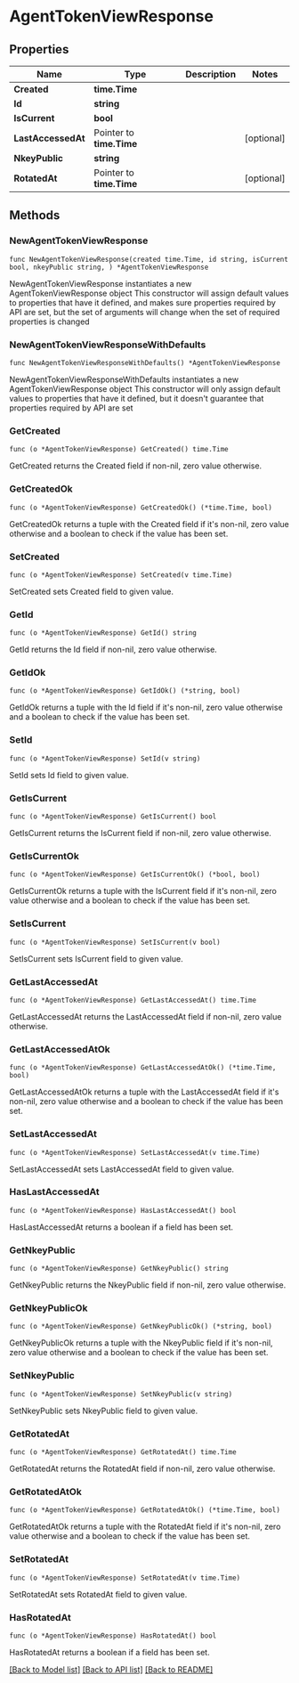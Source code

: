 # AgentTokenViewResponse

## Properties

Name | Type | Description | Notes
------------ | ------------- | ------------- | -------------
**Created** | **time.Time** |  | 
**Id** | **string** |  | 
**IsCurrent** | **bool** |  | 
**LastAccessedAt** | Pointer to **time.Time** |  | [optional] 
**NkeyPublic** | **string** |  | 
**RotatedAt** | Pointer to **time.Time** |  | [optional] 

## Methods

### NewAgentTokenViewResponse

`func NewAgentTokenViewResponse(created time.Time, id string, isCurrent bool, nkeyPublic string, ) *AgentTokenViewResponse`

NewAgentTokenViewResponse instantiates a new AgentTokenViewResponse object
This constructor will assign default values to properties that have it defined,
and makes sure properties required by API are set, but the set of arguments
will change when the set of required properties is changed

### NewAgentTokenViewResponseWithDefaults

`func NewAgentTokenViewResponseWithDefaults() *AgentTokenViewResponse`

NewAgentTokenViewResponseWithDefaults instantiates a new AgentTokenViewResponse object
This constructor will only assign default values to properties that have it defined,
but it doesn't guarantee that properties required by API are set

### GetCreated

`func (o *AgentTokenViewResponse) GetCreated() time.Time`

GetCreated returns the Created field if non-nil, zero value otherwise.

### GetCreatedOk

`func (o *AgentTokenViewResponse) GetCreatedOk() (*time.Time, bool)`

GetCreatedOk returns a tuple with the Created field if it's non-nil, zero value otherwise
and a boolean to check if the value has been set.

### SetCreated

`func (o *AgentTokenViewResponse) SetCreated(v time.Time)`

SetCreated sets Created field to given value.


### GetId

`func (o *AgentTokenViewResponse) GetId() string`

GetId returns the Id field if non-nil, zero value otherwise.

### GetIdOk

`func (o *AgentTokenViewResponse) GetIdOk() (*string, bool)`

GetIdOk returns a tuple with the Id field if it's non-nil, zero value otherwise
and a boolean to check if the value has been set.

### SetId

`func (o *AgentTokenViewResponse) SetId(v string)`

SetId sets Id field to given value.


### GetIsCurrent

`func (o *AgentTokenViewResponse) GetIsCurrent() bool`

GetIsCurrent returns the IsCurrent field if non-nil, zero value otherwise.

### GetIsCurrentOk

`func (o *AgentTokenViewResponse) GetIsCurrentOk() (*bool, bool)`

GetIsCurrentOk returns a tuple with the IsCurrent field if it's non-nil, zero value otherwise
and a boolean to check if the value has been set.

### SetIsCurrent

`func (o *AgentTokenViewResponse) SetIsCurrent(v bool)`

SetIsCurrent sets IsCurrent field to given value.


### GetLastAccessedAt

`func (o *AgentTokenViewResponse) GetLastAccessedAt() time.Time`

GetLastAccessedAt returns the LastAccessedAt field if non-nil, zero value otherwise.

### GetLastAccessedAtOk

`func (o *AgentTokenViewResponse) GetLastAccessedAtOk() (*time.Time, bool)`

GetLastAccessedAtOk returns a tuple with the LastAccessedAt field if it's non-nil, zero value otherwise
and a boolean to check if the value has been set.

### SetLastAccessedAt

`func (o *AgentTokenViewResponse) SetLastAccessedAt(v time.Time)`

SetLastAccessedAt sets LastAccessedAt field to given value.

### HasLastAccessedAt

`func (o *AgentTokenViewResponse) HasLastAccessedAt() bool`

HasLastAccessedAt returns a boolean if a field has been set.

### GetNkeyPublic

`func (o *AgentTokenViewResponse) GetNkeyPublic() string`

GetNkeyPublic returns the NkeyPublic field if non-nil, zero value otherwise.

### GetNkeyPublicOk

`func (o *AgentTokenViewResponse) GetNkeyPublicOk() (*string, bool)`

GetNkeyPublicOk returns a tuple with the NkeyPublic field if it's non-nil, zero value otherwise
and a boolean to check if the value has been set.

### SetNkeyPublic

`func (o *AgentTokenViewResponse) SetNkeyPublic(v string)`

SetNkeyPublic sets NkeyPublic field to given value.


### GetRotatedAt

`func (o *AgentTokenViewResponse) GetRotatedAt() time.Time`

GetRotatedAt returns the RotatedAt field if non-nil, zero value otherwise.

### GetRotatedAtOk

`func (o *AgentTokenViewResponse) GetRotatedAtOk() (*time.Time, bool)`

GetRotatedAtOk returns a tuple with the RotatedAt field if it's non-nil, zero value otherwise
and a boolean to check if the value has been set.

### SetRotatedAt

`func (o *AgentTokenViewResponse) SetRotatedAt(v time.Time)`

SetRotatedAt sets RotatedAt field to given value.

### HasRotatedAt

`func (o *AgentTokenViewResponse) HasRotatedAt() bool`

HasRotatedAt returns a boolean if a field has been set.


[[Back to Model list]](../README.md#documentation-for-models) [[Back to API list]](../README.md#documentation-for-api-endpoints) [[Back to README]](../README.md)


